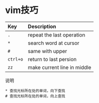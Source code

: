 # vim技巧

| Key      | Description                 |
|:-------- |:--------------------------- |
| `.`      | repeat the last operation   |
| `*`      | search word at cursor       |
| `#`      | same with upper             |
| `ctrl+o` | return to last persion      |
| `zz`     | make current line in middle |



说明

```
* 查找光标所在处的单词，向下查找
# 查找光标所在处的单词，向上查找
```
